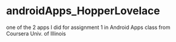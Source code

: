 androidApps_HopperLovelace
==========================

one of the 2 apps I did for assignment 1 in Android Apps class from Coursera Univ. of Illinois
